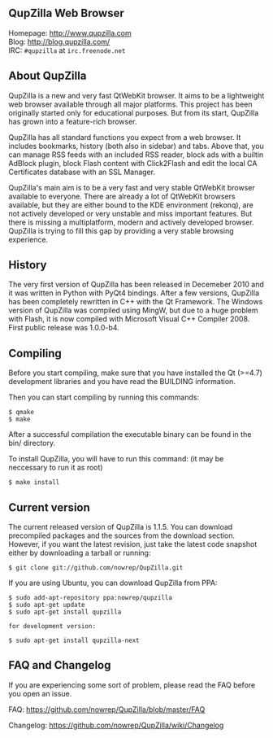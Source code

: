 QupZilla Web Browser
----------------------------------------------------------------------------------------
   
Homepage: http://www.qupzilla.com   
Blog: http://blog.qupzilla.com/   
IRC: `#qupzilla` at `irc.freenode.net`

About QupZilla
----------------------------------------------------------------------------------------

QupZilla is a new and very fast QtWebKit browser. It aims to be a lightweight web browser
available through all major platforms. This project has been originally started only
for educational purposes. But from its start, QupZilla has grown into a feature-rich browser.

QupZilla has all standard functions you expect from a web browser. It includes bookmarks,
history (both also in sidebar) and tabs. Above that, you can manage RSS feeds with an included
RSS reader, block ads with a builtin AdBlock plugin, block Flash content with Click2Flash
and edit the local CA Certificates database with an SSL Manager.

QupZilla's main aim is to be a very fast and very stable QtWebKit browser available to everyone.
There are already a lot of QtWebKit browsers available, but they are either bound to the KDE
environment (rekonq), are not actively developed or very unstable and miss important
features. But there is missing a multiplatform, modern and actively developed browser. QupZilla 
is trying to fill this gap by providing a very stable browsing experience.

History
----------------------------------------------------------------------------------------

The very first version of QupZilla has been released in Decemeber 2010 and it was written
in Python with PyQt4 bindings. After a few versions, QupZilla has been completely rewritten
in C++ with the Qt Framework. The Windows version of QupZilla was compiled using MingW, but due to
a huge problem with Flash, it is now compiled with Microsoft Visual C++ Compiler 2008.
First public release was 1.0.0-b4.

Compiling
----------------------------------------------------------------------------------------

Before you start compiling, make sure that you have installed the Qt (>=4.7) development libraries
and you have read the BUILDING information.

Then you can start compiling by running this commands:

    $ qmake
    $ make

After a successful compilation the executable binary can be found in the bin/ directory.

To install QupZilla, you will have to run this command: (it may be neccessary to run it as root)

    $ make install
    
Current version
----------------------------------------------------------------------------------------

The current released version of QupZilla is 1.1.5. You can download precompiled packages
and the sources from the download section.
However, if you want the latest revision, just take the latest code snapshot either by
downloading a tarball or running:

    $ git clone git://github.com/nowrep/QupZilla.git
    
If you are using Ubuntu, you can download QupZilla from PPA:

    $ sudo add-apt-repository ppa:nowrep/qupzilla
    $ sudo apt-get update
    $ sudo apt-get install qupzilla
    
    for development version:
    
    $ sudo apt-get install qupzilla-next
    
FAQ and Changelog
----------------------------------------------------------------------------------------

If you are experiencing some sort of problem, please read the FAQ before you open an issue.

FAQ:       https://github.com/nowrep/QupZilla/blob/master/FAQ

Changelog: https://github.com/nowrep/QupZilla/wiki/Changelog
